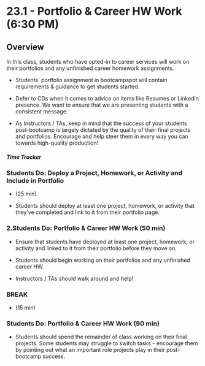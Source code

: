 # 23.1 - Portfolio & Career HW Work (6:30 PM)

## Overview

In this class, students who have opted-in to career services will work on their portfolios and any unfinished career homework assignments.

- Students' portfolio assignment in bootcampspot will contain requirements & guidance to get students started.

- Defer to CDs when it comes to advice on items like Resumes or Linkedin presence. We want to ensure that we are presenting students with a consistent message.

- As Instructors / TAs, keep in mind that the success of your students post-bootcamp is largely dictated by the quality of their final projects and portfolios. Encourage and help steer them in every way you can towards high-quality production!

##### Time Tracker

### Students Do: Deploy a Project, Homework, or Activity and Include in Portfolio

- (25 min)

* Students should deploy at least one project, homework, or activity that they've completed and link to it from their portfolio page.

### 2.Students Do: Portfolio & Career HW Work (50 min)

- Ensure that students have deployed at least one project, homework, or activity and linked to it from their portfolio before they move on.

- Students should begin working on their portfolios and any unfinished career HW.

- Instructors / TAs should walk around and help!

### BREAK

- (15 min)

### Students Do: Portfolio & Career HW Work (90 min)

- Students should spend the remainder of class working on their final projects. Some students may struggle to switch tasks - encourage them by pointing out what an important role projects play in their post-bootcamp success.
